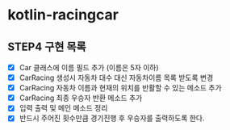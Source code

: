 # kotlin-racingcar

## STEP4 구현 목록
- [x] Car 클래스에 이름 필드 추가 (이름은 5자 이하)
- [x] CarRacing 생성시 자동차 대수 대신 자동차이름 목록 받도록 변경
- [x] CarRacing 자동차 이름과 현재의 위치를 반활할 수 있는 메소드 추가
- [x] CarRacing 최종 우승자 반환 메소드 추가
- [x] 입력 출력 및 메인 메소드 정리
- [x] 반드시 주어진 횟수만큼 경기진행 후 우승자를 출력하도록 한다.